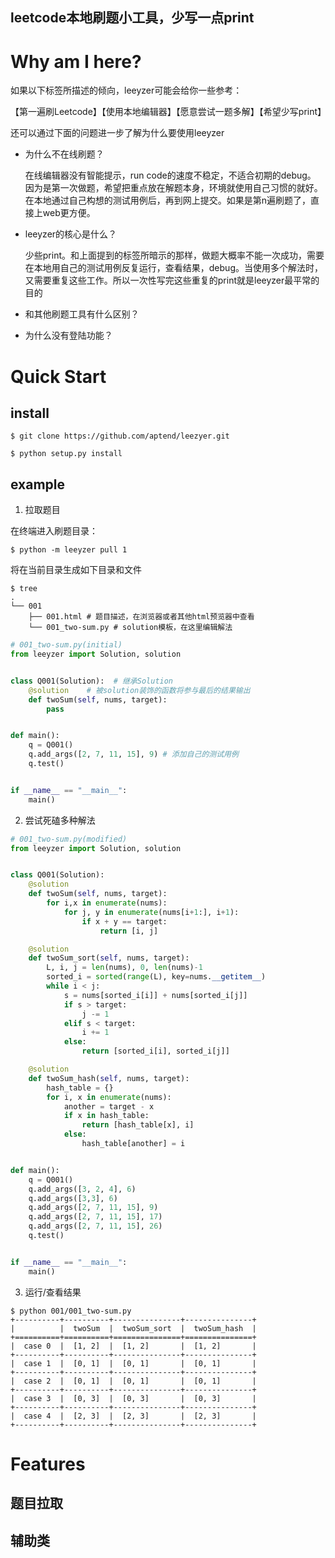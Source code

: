 leetcode本地刷题小工具，少写一点print
----


# Why am I here?

如果以下标签所描述的倾向，leeyzer可能会给你一些参考：

【第一遍刷Leetcode】【使用本地编辑器】【愿意尝试一题多解】【希望少写print】

还可以通过下面的问题进一步了解为什么要使用leeyzer

- 为什么不在线刷题？

    在线编辑器没有智能提示，run code的速度不稳定，不适合初期的debug。
    因为是第一次做题，希望把重点放在解题本身，环境就使用自己习惯的就好。
    在本地通过自己构想的测试用例后，再到网上提交。如果是第n遍刷题了，直接上web更方便。

- leeyzer的核心是什么？

    少些print。和上面提到的标签所暗示的那样，做题大概率不能一次成功，需要在本地用自己的测试用例反复运行，查看结果，debug。当使用多个解法时，又需要重复这些工作。所以一次性写完这些重复的print就是leeyzer最平常的目的

- 和其他刷题工具有什么区别？
    


- 为什么没有登陆功能？




# Quick Start

## install
```shell
$ git clone https://github.com/aptend/leezyer.git

$ python setup.py install
```
## example

1. 拉取题目

在终端进入刷题目录：

 `$ python -m leeyzer pull 1`

将在当前目录生成如下目录和文件
```
$ tree
.
└── 001
    ├── 001.html # 题目描述，在浏览器或者其他html预览器中查看
    └── 001_two-sum.py # solution模板，在这里编辑解法
```

```python
# 001_two-sum.py(initial)
from leeyzer import Solution, solution


class Q001(Solution):  # 继承Solution
    @solution    # 被solution装饰的函数将参与最后的结果输出
    def twoSum(self, nums, target):
        pass


def main():
    q = Q001()
    q.add_args([2, 7, 11, 15], 9) # 添加自己的测试用例
    q.test()


if __name__ == "__main__":
    main()
```

2. 尝试死磕多种解法
```python
# 001_two-sum.py(modified)
from leeyzer import Solution, solution


class Q001(Solution):
    @solution
    def twoSum(self, nums, target):
        for i,x in enumerate(nums):
            for j, y in enumerate(nums[i+1:], i+1):
                if x + y == target:
                    return [i, j]

    @solution
    def twoSum_sort(self, nums, target):
        L, i, j = len(nums), 0, len(nums)-1
        sorted_i = sorted(range(L), key=nums.__getitem__)
        while i < j:
            s = nums[sorted_i[i]] + nums[sorted_i[j]]
            if s > target:
                j -= 1
            elif s < target:
                i += 1
            else:
                return [sorted_i[i], sorted_i[j]]

    @solution
    def twoSum_hash(self, nums, target):
        hash_table = {}
        for i, x in enumerate(nums):
            another = target - x
            if x in hash_table:
                return [hash_table[x], i]
            else:
                hash_table[another] = i


def main():
    q = Q001()
    q.add_args([3, 2, 4], 6)
    q.add_args([3,3], 6)
    q.add_args([2, 7, 11, 15], 9)
    q.add_args([2, 7, 11, 15], 17)
    q.add_args([2, 7, 11, 15], 26)
    q.test()


if __name__ == "__main__":
    main()

```
3. 运行/查看结果
```shell
$ python 001/001_two-sum.py
+----------+----------+---------------+---------------+
|          |  twoSum  |  twoSum_sort  |  twoSum_hash  |
+==========+==========+===============+===============+
|  case 0  |  [1, 2]  |  [1, 2]       |  [1, 2]       |
+----------+----------+---------------+---------------+
|  case 1  |  [0, 1]  |  [0, 1]       |  [0, 1]       |
+----------+----------+---------------+---------------+
|  case 2  |  [0, 1]  |  [0, 1]       |  [0, 1]       |
+----------+----------+---------------+---------------+
|  case 3  |  [0, 3]  |  [0, 3]       |  [0, 3]       |
+----------+----------+---------------+---------------+
|  case 4  |  [2, 3]  |  [2, 3]       |  [2, 3]       |
+----------+----------+---------------+---------------+
```

# Features

## 题目拉取
## 辅助类
